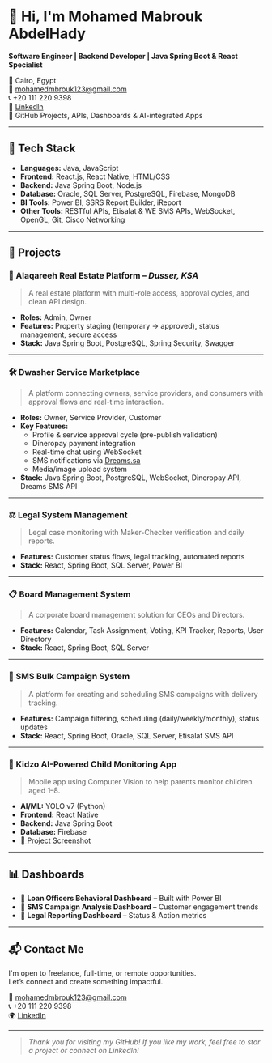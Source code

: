 # 👋 Hi, I'm Mohamed Mabrouk AbdelHady

**Software Engineer | Backend Developer | Java Spring Boot & React Specialist**

📍 Cairo, Egypt  
📧 mohamedmbrouk123@gmail.com  
📞 +20 111 220 9398  
🔗 [LinkedIn](https://www.linkedin.com/in/mohamedmbrouk)  
🧰 GitHub Projects, APIs, Dashboards & AI-integrated Apps

---

## 💼 Tech Stack

- **Languages:** Java, JavaScript
- **Frontend:** React.js, React Native, HTML/CSS
- **Backend:** Java Spring Boot, Node.js
- **Database:** Oracle, SQL Server, PostgreSQL, Firebase, MongoDB
- **BI Tools:** Power BI, SSRS Report Builder, iReport
- **Other Tools:** RESTful APIs, Etisalat & WE SMS APIs, WebSocket, OpenGL, Git, Cisco Networking

---

## 🚀 Projects

### 🏢 Alaqareeh Real Estate Platform – *Dusser, KSA*
> A real estate platform with multi-role access, approval cycles, and clean API design.
- **Roles:** Admin, Owner
- **Features:** Property staging (temporary → approved), status management, secure access
- **Stack:** Java Spring Boot, PostgreSQL, Spring Security, Swagger

---

### 🛠️ Dwasher Service Marketplace
> A platform connecting owners, service providers, and consumers with approval flows and real-time interaction.
- **Roles:** Owner, Service Provider, Customer
- **Key Features:**
  - Profile & service approval cycle (pre-publish validation)
  - Dineropay payment integration
  - Real-time chat using WebSocket
  - SMS notifications via [Dreams.sa](https://www.dreams.sa/)
  - Media/image upload system
- **Stack:** Java Spring Boot, PostgreSQL, WebSocket, Dineropay API, Dreams SMS API

---

### ⚖️ Legal System Management
> Legal case monitoring with Maker-Checker verification and daily reports.
- **Features:** Customer status flows, legal tracking, automated reports
- **Stack:** React, Spring Boot, SQL Server, Power BI

---

### 📋 Board Management System
> A corporate board management solution for CEOs and Directors.
- **Features:** Calendar, Task Assignment, Voting, KPI Tracker, Reports, User Directory
- **Stack:** React, Spring Boot, SQL Server

---

### 💬 SMS Bulk Campaign System
> A platform for creating and scheduling SMS campaigns with delivery tracking.
- **Features:** Campaign filtering, scheduling (daily/weekly/monthly), status updates
- **Stack:** React, Spring Boot, Oracle, SQL Server, Etisalat SMS API

---

### 👶 Kidzo AI-Powered Child Monitoring App
> Mobile app using Computer Vision to help parents monitor children aged 1–8.
- **AI/ML:** YOLO v7 (Python)
- **Frontend:** React Native
- **Backend:** Java Spring Boot
- **Database:** Firebase
- [📸 Project Screenshot](https://github.com/user-attachments/assets/c62757bf-fac7-4995-a30f-4102737cc3bb)

---

## 📊 Dashboards

- 📌 **Loan Officers Behavioral Dashboard** – Built with Power BI  
- 📌 **SMS Campaign Analysis Dashboard** – Customer engagement trends  
- 📌 **Legal Reporting Dashboard** – Status & Action metrics  

---

## 📬 Contact Me

I'm open to freelance, full-time, or remote opportunities.  
Let’s connect and create something impactful.

📧 mohamedmbrouk123@gmail.com  
📞 +20 111 220 9398  
🌍 [LinkedIn](https://www.linkedin.com/in/mohamedmbrouk)

---

> *Thank you for visiting my GitHub! If you like my work, feel free to star a project or connect on LinkedIn!*
